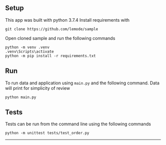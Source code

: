 ## Setup
This app was built with python 3.7.4 
Install requirements with
```
git clone https://github.com/lemode/sample
```

Open cloned sample and run the following commands
```
python -m venv .venv
.venv\Scripts\activate
python -m pip install -r requirements.txt
```

## Run
To run data and application using `main.py` and the following command.
Data will print for simplicity of review
```
python main.py
```

## Tests
Tests can be run from the command line using the following commands
```
python -m unittest tests/test_order.py
```
---- 
